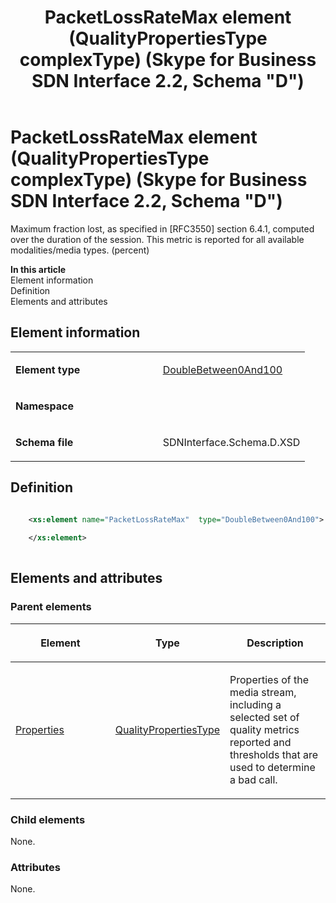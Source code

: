 ﻿---
title: PacketLossRateMax element (QualityPropertiesType complexType) (Skype for Business SDN Interface 2.2, Schema "D")
TOCTitle: PacketLossRateMax element
ms:assetid: 02627ac9-06c8-be10-c5a6-f2089f963c76
ms:mtpsurl: https://msdn.microsoft.com/en-us/library/Mt170935(v=office.16)
ms:contentKeyID: 65855511
ms.date: 08/24/2015
mtps_version: v=office.16
dev_langs:
- xml
---

# PacketLossRateMax element (QualityPropertiesType complexType) (Skype for Business SDN Interface 2.2, Schema \"D\")

Maximum fraction lost, as specified in \[RFC3550\] section 6.4.1, computed over the duration of the session. This metric is reported for all available modalities/media types. (percent)


**In this article**  
Element information  
Definition  
Elements and attributes  

## Element information

<table>
<colgroup>
<col style="width: 50%" />
<col style="width: 50%" />
</colgroup>
<tbody>
<tr class="odd">
<td><p><strong>Element type</strong></p></td>
<td><p><a href="doublebetween0and100-simpletype-skype-for-business-sdn-interface-2-2-schema-d.md">DoubleBetween0And100</a></p></td>
</tr>
<tr class="even">
<td><p><strong>Namespace</strong></p></td>
<td><p></p></td>
</tr>
<tr class="odd">
<td><p><strong>Schema file</strong></p></td>
<td><p>SDNInterface.Schema.D.XSD</p></td>
</tr>
</tbody>
</table>


## Definition

``` xml

    <xs:element name="PacketLossRateMax"  type="DoubleBetween0And100">
    
    </xs:element>
  
```

## Elements and attributes

### Parent elements

<table>
<colgroup>
<col style="width: 33%" />
<col style="width: 33%" />
<col style="width: 33%" />
</colgroup>
<thead>
<tr class="header">
<th><p>Element</p></th>
<th><p>Type</p></th>
<th><p>Description</p></th>
</tr>
</thead>
<tbody>
<tr class="odd">
<td><p><a href="properties-element-qualitytype-complextype-skype-for-business-sdn-interface-2-2-schema-d.md">Properties</a></p></td>
<td><p><a href="qualitypropertiestype-complextype-skype-for-business-sdn-interface-2-2-schema-d.md">QualityPropertiesType</a></p></td>
<td><p>Properties of the media stream, including a selected set of quality metrics reported and thresholds that are used to determine a bad call.</p></td>
</tr>
</tbody>
</table>


### Child elements

None.

### Attributes

None.

